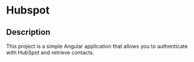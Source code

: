 # Hubspot

## Description

This project is a simple Angular application that allows you to authenticate with HubSpot and retrieve contacts.
